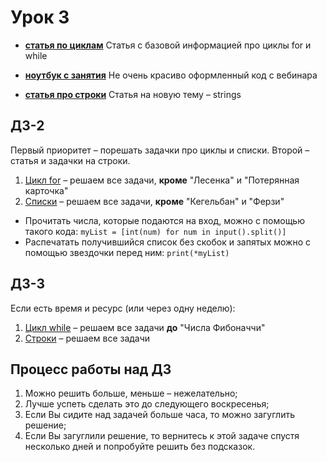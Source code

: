 # Урок 3

- [__статья по циклам__](https://github.com/DSFBL/1_python_public/blob/main/lesson_3/2_loops.ipynb) Статья с базовой информацией про циклы for и while

- [__ноутбук с занятия__](https://github.com/DSFBL/1_python_public/blob/main/lesson_3/2_loops_class.ipynb) Не очень красиво оформленный код с вебинара

- [__статья про строки__](https://github.com/DSFBL/1_python_public/blob/main/lesson_3/3_strings.ipynb) Статья на новую тему – strings

## ДЗ-2

Первый приоритет – порешать задачки про циклы и списки. Второй – статья и задачки на строки.

1. [Цикл for](https://pythontutor.ru/lessons/for_loop/) – решаем все задачи, **кроме** "Лесенка" и "Потерянная карточка"
2. [Списки](https://pythontutor.ru/lessons/lists/) – решаем все задачи, **кроме** "Кегельбан" и "Ферзи"

* Прочитать числа, которые подаются на вход, можно с помощью такого кода: `myList = [int(num) for num in input().split()]`
* Распечатать получившийся список без скобок и запятых можно с помощью звездочки перед ним: `print(*myList)`

## ДЗ-3

Если есть время и ресурс (или через одну неделю):

1. [Цикл while](https://pythontutor.ru/lessons/while/) – решаем все задачи **до** "Числа Фибоначчи"
2. [Строки](https://pythontutor.ru/lessons/str/) – решаем все задачи

## Процесс работы над ДЗ
1. Можно решить больше, меньше – нежелательно;
2. Лучше успеть сделать это до следующего воскресенья;
3. Если Вы сидите над задачей больше часа, то можно загуглить решение;
4. Если Вы загуглили решение, то вернитесь к этой задаче спустя несколько дней и попробуйте решить без подсказок.
